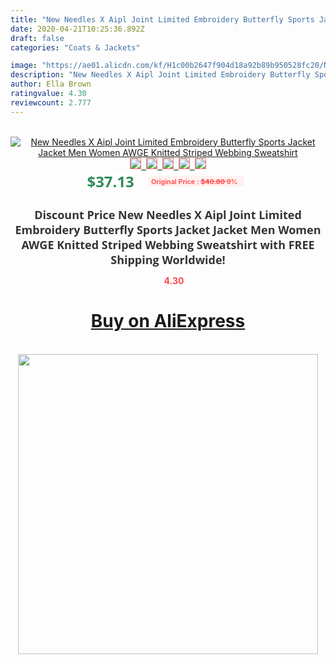```yaml
---
title: "New Needles X Aipl Joint Limited Embroidery Butterfly Sports Jacket Jacket  Men Women AWGE Knitted Striped Webbing Sweatshirt"
date: 2020-04-21T10:25:36.892Z
draft: false
categories: "Coats & Jackets"

image: "https://ae01.alicdn.com/kf/H1c00b2647f904d18a92b89b950528fc20/New-Needles-X-Aipl-Joint-Limited-Embroidery-Butterfly-Sports-Jacket-Jacket-Men-Women-AWGE-Knitted-Striped.jpg"
description: "New Needles X Aipl Joint Limited Embroidery Butterfly Sports Jacket Jacket  Men Women AWGE Knitted Striped Webbing Sweatshirt"
author: Ella Brown
ratingvalue: 4.30
reviewcount: 2.777
---
```

<br>
<div style="text-align: center;">
<a href="https://s.click.aliexpress.com/e/_9uB87T" target="_blank" rel="nofollow noopener noreferrer"><img alt="New Needles X Aipl Joint Limited Embroidery Butterfly Sports Jacket Jacket  Men Women AWGE Knitted Striped Webbing Sweatshirt" class="magnifier-image" src="https://ae01.alicdn.com/kf/H1c00b2647f904d18a92b89b950528fc20/New-Needles-X-Aipl-Joint-Limited-Embroidery-Butterfly-Sports-Jacket-Jacket-Men-Women-AWGE-Knitted-Striped.jpg_640x640.jpg">
<br>
<img style="border:1px solid salmon" src="https://ae01.alicdn.com/kf/H1c00b2647f904d18a92b89b950528fc20/New-Needles-X-Aipl-Joint-Limited-Embroidery-Butterfly-Sports-Jacket-Jacket-Men-Women-AWGE-Knitted-Striped.jpg_120x120.jpg">&nbsp;&nbsp;<img style="border:1px solid salmon" src="https://ae01.alicdn.com/kf/Hed066cb1eaaa4d5793e3431d6ab0841fz/New-Needles-X-Aipl-Joint-Limited-Embroidery-Butterfly-Sports-Jacket-Jacket-Men-Women-AWGE-Knitted-Striped.jpg_120x120.jpg">&nbsp;&nbsp;<img style="border:1px solid salmon" src="https://ae01.alicdn.com/kf/H58fa968d7b584de5b91a353cd7cf6073A/New-Needles-X-Aipl-Joint-Limited-Embroidery-Butterfly-Sports-Jacket-Jacket-Men-Women-AWGE-Knitted-Striped.jpg_120x120.jpg">&nbsp;&nbsp;<img style="border:1px solid salmon" src="https://ae01.alicdn.com/kf/H0648d2358e43432ba104d8772440ebdfK/New-Needles-X-Aipl-Joint-Limited-Embroidery-Butterfly-Sports-Jacket-Jacket-Men-Women-AWGE-Knitted-Striped.jpg_120x120.jpg">&nbsp;&nbsp;<img style="border:1px solid salmon" src="https://ae01.alicdn.com/kf/He765bab157264ee48bc278d6824ac936r/New-Needles-X-Aipl-Joint-Limited-Embroidery-Butterfly-Sports-Jacket-Jacket-Men-Women-AWGE-Knitted-Striped.jpg_120x120.jpg"></a></div><br0>
<div style="text-align: center;"><span style="background-color: white; border: 0px; box-sizing: border-box; color: seagreen; display: inline-block; font-family: &quot;open sans&quot; , &quot;arial&quot; , &quot;helvetica&quot; , sans-serif , &quot;heiti&quot;; font-size: 24px; font-stretch: inherit; font-weight: 700; line-height: inherit; margin: 0px 10px 0px 0px; padding: 0px; vertical-align: middle;">$37.13 </span>
<span style="background: rgb(255 , 241 , 241); border-radius: 3px; border: 0px; box-sizing: border-box; color: #ff4747; display: inline-block; font-family: inherit; font-size: 12px; font-stretch: inherit; font-style: inherit; font-variant: inherit; font-weight: 600; line-height: inherit; margin: 0px; padding: 2px 5px; transform: scale(0.9); vertical-align: middle;">Original Price : <b style="text-decoration: line-through;">$40.80 </b> 9%&nbsp;&nbsp;</span></div>
<h1 style="color: #333333; display: inline-block; font-family: &quot;open sans&quot; , &quot;arial&quot; , &quot;helvetica&quot; , sans-serif , &quot;heiti&quot;; font-size: 18px; font-stretch: inherit; font-weight: 700; text-align: center;">Discount Price New Needles X Aipl Joint Limited Embroidery Butterfly Sports Jacket Jacket  Men Women AWGE Knitted Striped Webbing Sweatshirt with FREE Shipping Worldwide!</h1>
<div style="color: #ff4747; text-align: center;">
<img src="https://4.bp.blogspot.com/-M0ZcTcb-5uY/XleCXlxnR4I/AAAAAAAAAEc/OrjgMkXV1oMQFaCRZj5HQwOCBcu3w1FegCPcBGAYYCw/s1600/star.png" style="height: 15px;">&nbsp;<b>4.30</b></div>
<div class="button_cont" align="center"><a class="buynow_a" href="https://s.click.aliexpress.com/e/_9uB87T" target="_blank" rel="nofollow noopener noreferrer"><H1>Buy on AliExpress</H1></a></div><br>
<div class="separator" style="clear: both; text-align: center;">
<img src="https://lh3.googleusercontent.com/-pTy5HemUv9M/XlePHvY0dAI/AAAAAAAAAE4/0nX5iRUoIWY8eMW9Dpxeirr157OZliDIgCLcBGAsYHQ/s1600/badge.gif" width="480">
</div>
